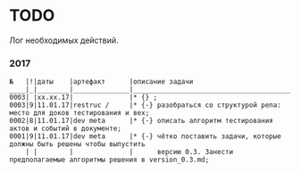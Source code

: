 # TODO
Лог необходимых действий.

### 2017
	№   |!|даты    |артефакт      |описание задачи                                                             
	____|_|________|______________|_____________________________________________________________________________
	0003| |хх.хх.17|              |* {} ;
	0003|9|11.01.17|restruc /     |* {-} разобраться со структурой репа: место для доков тестирования и вех;
	0002|8|11.01.17|dev meta      |* {-} описать алгоритм тестирования актов и событий в документе;
	0001|9|11.01.17|dev meta      |* {-} чётко поставить задачи, которые должны быть решены чтобы выпустить
	    | |        |              |      версию 0.3. Занести предполагаемые алгоритмы решения в version_0.3.md;